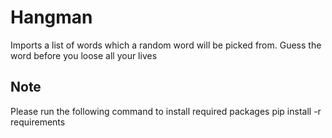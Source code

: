 # Hangman

Imports a list of words which a random word will be picked from. 
Guess the word before you loose all your lives


## Note
Please run the following command to install required packages
pip install -r requirements
